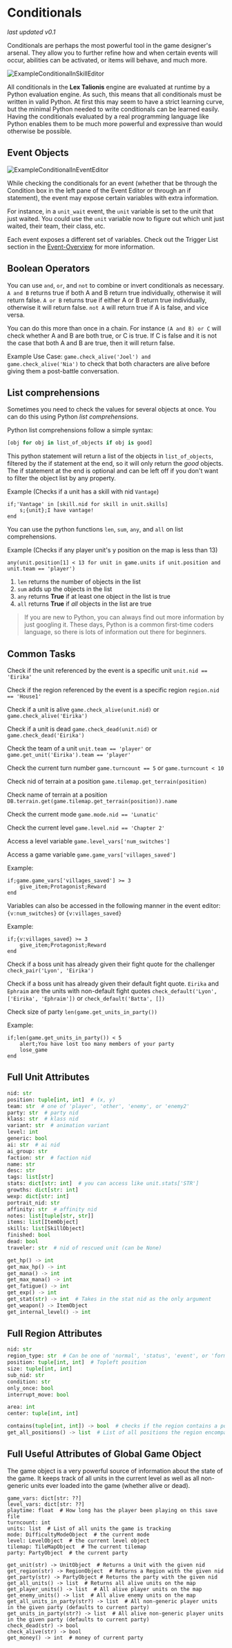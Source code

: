 # Conditionals

_last updated v0.1_

Conditionals are perhaps the most powerful tool in the game designer's arsenal. They allow you to further refine how and when certain events will occur, abilities can be activated, or items will behave, and much more.

![ExampleConditionalInSkillEditor](images/SkillEditorConditional.png)

All conditionals in the **Lex Talionis** engine are evaluated at runtime by a Python evaluation engine. As such, this means that all conditionals must be written in valid Python. At first this may seem to have a strict learning curve, but the minimal Python needed to write conditionals can be learned easily. Having the conditionals evaluated by a real programming language like Python enables them to be much more powerful and expressive than would otherwise be possible.

## Event Objects

![ExampleConditionalInEventEditor](images/EventEditorCondition.png)

While checking the conditionals for an event (whether that be through the Condition box in the left pane of the Event Editor or through an if statement), the event may expose certain variables with extra information.

For instance, in a `unit_wait` event, the `unit` variable is set to the unit that just waited. You could use the `unit` variable now to figure out which unit just waited, their team, their class, etc.

Each event exposes a different set of variables. Check out the Trigger List section in the [Event-Overview](EventOverview) for more information.

## Boolean Operators

You can use `and`, `or`, and `not` to combine or invert conditionals as necessary. `A and B` returns true if both A and B return true individually, otherwise it will return false. `A or B` returns true if either A or B return true individually, otherwise it will return false. `not A` will return true if A is false, and vice versa.

You can do this more than once in a chain. For instance `(A and B) or C` will check whether A and B are both true, or C is true. If C is false and it is not the case that both A and B are true, then it will return false.

Example Use Case: `game.check_alive('Joel') and game.check_alive('Nia')` to check that both characters are alive before giving them a post-battle conversation.

## List comprehensions

Sometimes you need to check the values for several objects at once. You can do this using Python *list comprehensions*.

Python list comprehensions follow a simple syntax:

```python
[obj for obj in list_of_objects if obj is good]
```

This python statement will return a list of the objects in `list_of_objects`, filtered by the if statement at the end, so it will only return the *good* objects. The if statement at the end is optional and can be left off if you don't want to filter the object list by any property.

Example (Checks if a unit has a skill with nid `Vantage`)
```
if;'Vantage' in [skill.nid for skill in unit.skills]
    s;{unit};I have vantage!
end
```

You can use the python functions `len`, `sum`, `any`, and `all` on list comprehensions.

Example (Checks if any player unit's y position on the map is less than 13)
```
any(unit.position[1] < 13 for unit in game.units if unit.position and unit.team == 'player')
```

1. `len` returns the number of objects in the list
2. `sum` adds up the objects in the list
3. `any` returns **True** if at least one object in the list is true
4. `all` returns **True** if *all* objects in the list are true

> If you are new to Python, you can always find out more information by just googling it. These days, Python is a common first-time coders language, so there is lots of information out there for beginners.

## Common Tasks

Check if the unit referenced by the event is a specific unit
`unit.nid == 'Eirika'`

Check if the region referenced by the event is a specific region
`region.nid == 'House1'`

Check if a unit is alive
`game.check_alive(unit.nid)` or `game.check_alive('Eirika')`

Check if a unit is dead
`game.check_dead(unit.nid)` or `game.check_dead('Eirika')`

Check the team of a unit
`unit.team == 'player'` or `game.get_unit('Eirika').team == 'player'`

Check the current turn number
`game.turncount == 5` or `game.turncount < 10`

Check nid of terrain at a position
`game.tilemap.get_terrain(position)`

Check name of terrain at a position
`DB.terrain.get(game.tilemap.get_terrain(position)).name`

Check the current mode
`game.mode.nid == 'Lunatic'`

Check the current level
`game.level.nid == 'Chapter 2'`

Access a level variable
`game.level_vars['num_switches']`

Access a game variable
`game.game_vars['villages_saved']`

Example:
```
if;game.game_vars['villages_saved'] >= 3
    give_item;Protagonist;Reward
end
```

Variables can also be accessed in the following manner in the event editor:
`{v:num_switches}` or `{v:villages_saved}`

Example:
```
if;{v:villages_saved} >= 3
    give_item;Protagonist;Reward
end
```

Check if a boss unit has already given their fight quote for the challenger
`check_pair('Lyon', 'Eirika')`

Check if a boss unit has already given their default fight quote. `Eirika` and `Ephraim` are the units with non-default fight quotes
`check_default('Lyon', ['Eirika', 'Ephraim'])` or `check_default('Batta', [])`

Check size of party
`len(game.get_units_in_party())`

Example:
```
if;len(game.get_units_in_party()) < 5
    alert;You have lost too many members of your party
    lose_game
end
```

## Full Unit Attributes

```python
nid: str
position: tuple[int, int]  # (x, y)
team: str  # one of 'player', 'other', 'enemy', or 'enemy2'
party: str  # party nid
klass: str  # klass nid
variant: str  # animation variant
level: int
generic: bool
ai: str  # ai nid
ai_group: str
faction: str  # faction nid
name: str
desc: str
tags: list[str]
stats: dict[str: int]  # you can access like unit.stats['STR']
growths: dict[str: int]
wexp: dict[str: int]
portrait_nid: str
affinity: str  # affinity nid
notes: list[tuple[str, str]]
items: list[ItemObject]
skills: list[SkillObject]
finished: bool
dead: bool
traveler: str  # nid of rescued unit (can be None)

get_hp() -> int
get_max_hp() -> int
get_mana() -> int
get_max_mana() -> int
get_fatigue() -> int
get_exp() -> int
get_stat(str) -> int  # Takes in the stat nid as the only argument
get_weapon() -> ItemObject
get_internal_level() -> int
```

## Full Region Attributes

```python
nid: str
region_type: str  # Can be one of 'normal', 'status', 'event', or 'formation'
position: tuple[int, int]  # Topleft position
size: tuple[int, int]
sub_nid: str
condition: str
only_once: bool
interrupt_move: bool

area: int
center: tuple[int, int]

contains(tuple[int, int]) -> bool  # checks if the region contains a position
get_all_positions() -> list  # List of all positions the region encompasses
```

## Full Useful Attributes of Global Game Object

The game object is a very powerful source of information about the state of the game. It keeps track of all units in the current level as well as all non-generic units ever loaded into the game (whether alive or dead).

```
game_vars: dict[str: ??]
level_vars: dict[str: ??]
playtime: float  # How long has the player been playing on this save file
turncount: int
units: list  # List of all units the game is tracking
mode: DifficultyModeObject  # the current mode
level: LevelObject  # the current level object
tilemap: TileMapObject  # The current tilemap
party: PartyObject  # the current party

get_unit(str) -> UnitObject  # Returns a Unit with the given nid
get_region(str) -> RegionObject  # Returns a Region with the given nid
get_party(str) -> PartyObject # Returns the party with the given nid
get_all_units() -> list  # Returns all alive units on the map
get_player_units() -> list  # All alive player units on the map
get_enemy_units() -> list  # All alive enemy units on the map
get_all_units_in_party(str?) -> list  # All non-generic player units in the given party (defaults to current party)
get_units_in_party(str?) -> list  # All alive non-generic player units in the given party (defaults to current party)
check_dead(str) -> bool
check_alive(str) -> bool
get_money() -> int  # money of current party
```
